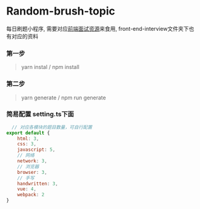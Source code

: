 # Random-brush-topic
每日刷题小程序, 需要对应[前端面试资源](https://github.com/BigSharkLx/front-end-interview)来食用, front-end-interview文件夹下也有对应的资料

###  第一步
> yarn instal / npm install


###  第二步
> yarn generate / npm run generate

### 简易配置 setting.ts下面

``` javascript
  // 对应各模块的题目数量，可自行配置
export default {
    html: 3, 
    css: 3,
    javascript: 5,
    // 网络
    network: 3,
    // 浏览器
    browser: 3,
    // 手写
    handwritten: 3,
    vue: 4,
    webpack: 2
}
```

